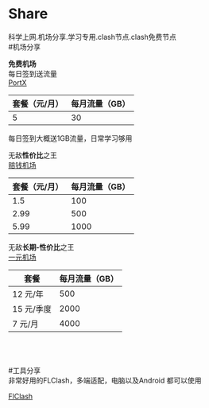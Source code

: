 # Share
科学上网.机场分享.学习专用.clash节点.clash免费节点<br> 
#机场分享<br>

**免费机场**<br> 
每日签到送流量<br> 
[PortX](https://portal.eask.ink/auth/register?code=R7dd "访问网站")<br> 

| 套餐（元/月） | 每月流量（GB） |
| ----------- | ----------- |
| 5   | 30      |

每日签到大概送1GB流量，日常学习够用<br> 


无敌**性价比**之王<br> 
[赔钱机场](https://dash.pqjc.site/#/register?code=Jr2Qrx83 "访问网站")<br> 

| 套餐（元/月） | 每月流量（GB） |
| ----------- | ----------- |
| 1.5    | 100      |
| 2.99   | 500      |
| 5.99   | 1000     |



无敌**长期-性价比**之王<br> 
[一元机场](https://xn--4gq62f52gdss.top/#/register?code=HSI1beBV "访问网站")<br> 

| 套餐        | 每月流量（GB） |
| ----------- | ----------- |
| 12  元/年   | 500         |
| 15  元/季度 | 2000        |
| 7   元/月   | 4000        |



<br>
<br>
<br>
#工具分享<br>
非常好用的FLClash，多端适配，电脑以及Android 都可以使用<br >

[FlClash](https://github.com/chen08209/FlClash/releases "访问网站")<br>

